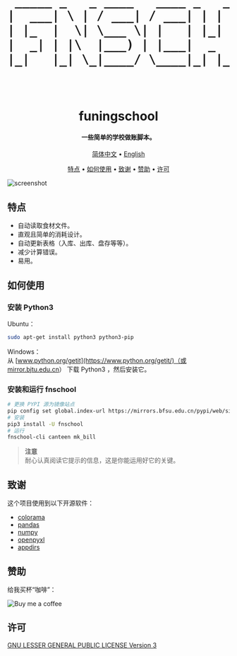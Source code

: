 
<h1 align="center">
  <br>
  
  <pre> _____ _   _ ____   ____ _   _  ___   ___  _     
|  ___| \ | / ___| / ___| | | |/ _ \ / _ \| |    
| |_  |  \| \___ \| |   | |_| | | | | | | | |    
|  _| | |\  |___) | |___|  _  | |_| | |_| | |___ 
|_|   |_| \_|____/ \____|_| |_|\___/ \___/|_____|
                                                 
</pre>

  <br>
  funingschool
  <br>
</h1>

<h4 align="center"> 一些简单的学校做账脚本。 </h4>

<p align="center">
  <a href="https://gitee.com/larryw3i/funingschool/blob/master/Documentation/README.zh_CN.md">简体中文</a> •
  <a href="https://gitee.com/larryw3i/funingschool/blob/master/README.md">English</a>
</p>

<p align="center">
  <a href="#特点">特点</a> •
  <a href="#如何使用">如何使用</a> •
  <a href="#致谢">致谢</a> •
  <a href="#赞助">赞助</a> •
  <a href="#许可">许可</a>
</p>

![screenshot](https://gitee.com/larryw3i/funingschool/raw/master/Documentation/images/de61adde-f8cc-11ee-ae9d-ff2db36858da.png)

## 特点

* 自动读取食材文件。  
* 直观且简单的消耗设计。  
* 自动更新表格（入库、出库、盘存等等）。  
* 减少计算错误。  
* 易用。  

## 如何使用

### 安装 Python3  

Ubuntu：  
```bash
sudo apt-get install python3 python3-pip
```
Windows：  
从 [www.python.org/getit](https://www.python.org/getit/)（或 [mirror.bjtu.edu.cn](https://mirror.bjtu.edu.cn/python/)） 下载 Python3 ，然后安装它。  

### 安装和运行 fnschool   
```bash
# 更换 PYPI 源为镜像站点
pip config set global.index-url https://mirrors.bfsu.edu.cn/pypi/web/simple
# 安装
pip3 install -U fnschool
# 运行
fnschool-cli canteen mk_bill
```

> **注意**  
> 耐心认真阅读它提示的信息，这是你能运用好它的关键。  


## 致谢

这个项目使用到以下开源软件：

- [colorama](https://github.com/tartley/colorama)  
- [pandas](https://pandas.pydata.org/)  
- [numpy](https://numpy.org/)  
- [openpyxl](https://openpyxl.readthedocs.io/)  
- [appdirs](http://github.com/ActiveState/appdirs)  


## 赞助

给我买杯“咖啡”：   

![Buy me a coffee](https://gitee.com/larryw3i/funingschool/raw/master/Documentation/images/9237879a-f8d5-11ee-8411-23057db0a773.jpeg)

## 许可  

[GNU LESSER GENERAL PUBLIC LICENSE Version 3](https://gitee.com/larryw3i/funingschool/blob/master/LICENSE)



